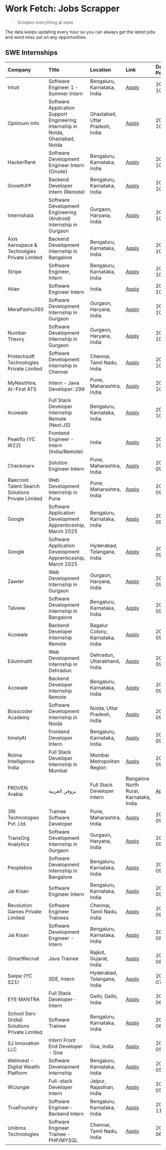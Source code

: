 # Work Fetch: Jobs Scrapper
> Scrapes everything at ease

The data keeps updating every hour so you can always get the latest jobs and wont miss out on any opportunities.

## SWE Internships
<!--START_SECTION:workfetch-->
| Company                                          | Title                                                                          | Location                                | Link                                                                                                                                                                                                                                                                            | Date Posted   |
|:-------------------------------------------------|:-------------------------------------------------------------------------------|:----------------------------------------|:--------------------------------------------------------------------------------------------------------------------------------------------------------------------------------------------------------------------------------------------------------------------------------|:--------------|
| Intuit                                           | Software Engineer 1 - Summer Intern                                            | Bengaluru, Karnataka, India             | [Apply](https://in.linkedin.com/jobs/view/software-engineer-1-summer-intern-at-intuit-4044030838?position=20&pageNum=0&refId=p9UYlHYNJa%2BSCA9IqN8Tgg%3D%3D&trackingId=5vTllfp8owMyPMlCsZnTpg%3D%3D)                                                                            | 2024-10-09    |
| Optimum Info                                     | Software Application Support Engineering Internship in Noida, Ghaziabad, Noida | Ghaziabad, Uttar Pradesh, India         | [Apply](https://in.linkedin.com/jobs/view/software-application-support-engineering-internship-in-noida-ghaziabad-noida-at-optimum-info-4046252393?position=43&pageNum=0&refId=p9UYlHYNJa%2BSCA9IqN8Tgg%3D%3D&trackingId=AohnoH%2BgaORiDyEMFpcSTg%3D%3D)                         | 2024-10-09    |
| HackerRank                                       | Software Development Engineer Intern (Onsite)                                  | Bengaluru, Karnataka, India             | [Apply](https://in.linkedin.com/jobs/view/software-development-engineer-intern-onsite-at-hackerrank-4040131804?position=54&pageNum=0&refId=p9UYlHYNJa%2BSCA9IqN8Tgg%3D%3D&trackingId=ek8zhHI1oNCPJuOiOGb4ag%3D%3D)                                                              | 2024-10-09    |
| GrowthX®                                         | Backend Developer Intern (Remote)                                              | Bengaluru, Karnataka, India             | [Apply](https://in.linkedin.com/jobs/view/backend-developer-intern-remote-at-growthx%C2%AE-4042232766?position=57&pageNum=0&refId=p9UYlHYNJa%2BSCA9IqN8Tgg%3D%3D&trackingId=ZsEo1PKHncbxkxm4Q9ZdqQ%3D%3D)                                                                       | 2024-10-07    |
| Internshala                                      | Software Development Engineering (Android) Internship in Gurgaon               | Gurgaon, Haryana, India                 | [Apply](https://in.linkedin.com/jobs/view/software-development-engineering-android-internship-in-gurgaon-at-internshala-4043996988?position=14&pageNum=0&refId=p9UYlHYNJa%2BSCA9IqN8Tgg%3D%3D&trackingId=3veczgIPHtNGexgBRdSjZw%3D%3D)                                          | 2024-10-06    |
| Axis Aerospace & Technolgies Private Limited     | Backend Development Internship in Bangalore                                    | Bengaluru, Karnataka, India             | [Apply](https://in.linkedin.com/jobs/view/backend-development-internship-in-bangalore-at-axis-aerospace-technolgies-private-limited-4043996963?position=33&pageNum=0&refId=p9UYlHYNJa%2BSCA9IqN8Tgg%3D%3D&trackingId=tJWc3hKFMLod0uhSix5mqQ%3D%3D)                              | 2024-10-06    |
| Stripe                                           | Software Engineer, Intern                                                      | Bengaluru, Karnataka, India             | [Apply](https://in.linkedin.com/jobs/view/software-engineer-intern-at-stripe-4008214242?position=4&pageNum=0&refId=p9UYlHYNJa%2BSCA9IqN8Tgg%3D%3D&trackingId=ETfmSP2mCGuPSD1qUyLdhA%3D%3D)                                                                                      | 2024-10-05    |
| Atlan                                            | Software Engineer Intern                                                       | India                                   | [Apply](https://in.linkedin.com/jobs/view/software-engineer-intern-at-atlan-4040478822?position=17&pageNum=0&refId=p9UYlHYNJa%2BSCA9IqN8Tgg%3D%3D&trackingId=PwiWbyM2xe%2FVFcyS7FNTCg%3D%3D)                                                                                    | 2024-10-04    |
| MeraPashu360                                     | Software Development Internship in Gurgaon                                     | Gurgaon, Haryana, India                 | [Apply](https://in.linkedin.com/jobs/view/software-development-internship-in-gurgaon-at-merapashu360-4042419113?position=22&pageNum=0&refId=p9UYlHYNJa%2BSCA9IqN8Tgg%3D%3D&trackingId=A28UBYJlsvqcfglLHNOG8A%3D%3D)                                                             | 2024-10-04    |
| Number Theory                                    | Software Development Internship in Gurgaon                                     | Gurgaon, Haryana, India                 | [Apply](https://in.linkedin.com/jobs/view/software-development-internship-in-gurgaon-at-number-theory-4042414715?position=28&pageNum=0&refId=p9UYlHYNJa%2BSCA9IqN8Tgg%3D%3D&trackingId=xmoDS1GkTcvkXb5v7y2Ljg%3D%3D)                                                            | 2024-10-04    |
| Protechsoft Technologies Private Limited         | Software Development Internship in Chennai                                     | Chennai, Tamil Nadu, India              | [Apply](https://in.linkedin.com/jobs/view/software-development-internship-in-chennai-at-protechsoft-technologies-private-limited-4042416658?position=30&pageNum=0&refId=p9UYlHYNJa%2BSCA9IqN8Tgg%3D%3D&trackingId=Ksf9Hfz4ipMSr4CqiyNaiQ%3D%3D)                                 | 2024-10-04    |
| MyNextHire, AI-First ATS                         | Intern - Java Developer: 299                                                   | Pune, Maharashtra, India                | [Apply](https://in.linkedin.com/jobs/view/intern-java-developer-299-at-mynexthire-ai-first-ats-4040867640?position=39&pageNum=0&refId=p9UYlHYNJa%2BSCA9IqN8Tgg%3D%3D&trackingId=6GgfpAblQ5egazr%2Bc%2BhCQQ%3D%3D)                                                               | 2024-10-04    |
| Acowale                                          | Full Stack Developer Internship Remote (Next.JS)                               | Bengaluru, Karnataka, India             | [Apply](https://in.linkedin.com/jobs/view/full-stack-developer-internship-remote-next-js-at-acowale-4041816227?position=26&pageNum=0&refId=p9UYlHYNJa%2BSCA9IqN8Tgg%3D%3D&trackingId=L4hXKfznfe%2BTCO8Q4NS%2FGg%3D%3D)                                                          | 2024-10-03    |
| Peakflo (YC W22)                                 | Frontend Engineer - Intern (India/Remote)                                      | India                                   | [Apply](https://in.linkedin.com/jobs/view/frontend-engineer-intern-india-remote-at-peakflo-yc-w22-4037729755?position=8&pageNum=0&refId=p9UYlHYNJa%2BSCA9IqN8Tgg%3D%3D&trackingId=21U0zgzNVpWa7roOHg4WvA%3D%3D)                                                                 | 2024-10-01    |
| Checkmarx                                        | Solution Engineer Intern                                                       | Pune, Maharashtra, India                | [Apply](https://in.linkedin.com/jobs/view/solution-engineer-intern-at-checkmarx-4036405936?position=42&pageNum=0&refId=p9UYlHYNJa%2BSCA9IqN8Tgg%3D%3D&trackingId=GZK2C7Ibralk3wNrtvEXDw%3D%3D)                                                                                  | 2024-09-27    |
| Raecroot Talent Search Solutions Private Limited | Web Development Internship in Pune                                             | Pune, Maharashtra, India                | [Apply](https://in.linkedin.com/jobs/view/web-development-internship-in-pune-at-raecroot-talent-search-solutions-private-limited-4034584677?position=37&pageNum=0&refId=p9UYlHYNJa%2BSCA9IqN8Tgg%3D%3D&trackingId=7ADnIr8bsfNRwoZflTG8Sg%3D%3D)                                 | 2024-09-26    |
| Google                                           | Software Application Development Apprenticeship, March 2025                    | Bengaluru, Karnataka, India             | [Apply](https://in.linkedin.com/jobs/view/software-application-development-apprenticeship-march-2025-at-google-4032957527?position=2&pageNum=0&refId=p9UYlHYNJa%2BSCA9IqN8Tgg%3D%3D&trackingId=%2FwXBG8hRtudDemMH5REE%2Fw%3D%3D)                                                | 2024-09-24    |
| Google                                           | Software Application Development Apprenticeship, March 2025                    | Hyderabad, Telangana, India             | [Apply](https://in.linkedin.com/jobs/view/software-application-development-apprenticeship-march-2025-at-google-4032957528?position=3&pageNum=0&refId=p9UYlHYNJa%2BSCA9IqN8Tgg%3D%3D&trackingId=wfOJlPMrQRzeMr0LDtVNTg%3D%3D)                                                    | 2024-09-24    |
| Zawter                                           | Web Development Internship in Gurgaon                                          | Gurgaon, Haryana, India                 | [Apply](https://in.linkedin.com/jobs/view/web-development-internship-in-gurgaon-at-zawter-4034405278?position=56&pageNum=0&refId=p9UYlHYNJa%2BSCA9IqN8Tgg%3D%3D&trackingId=VNbqnz4lx8mVKi%2BSw69WFg%3D%3D)                                                                      | 2024-09-24    |
| Talview                                          | Software Development Internship in Bangalore                                   | Bengaluru, Karnataka, India             | [Apply](https://in.linkedin.com/jobs/view/software-development-internship-in-bangalore-at-talview-4033703077?position=7&pageNum=0&refId=p9UYlHYNJa%2BSCA9IqN8Tgg%3D%3D&trackingId=FVcTpgVZ%2FeLLQ%2BIOd%2BsW5Q%3D%3D)                                                           | 2024-09-23    |
| Acowale                                          | Backend Developer Internship Remote                                            | Bagalur Colony, Karnataka, India        | [Apply](https://in.linkedin.com/jobs/view/backend-developer-internship-remote-at-acowale-4030088707?position=13&pageNum=0&refId=p9UYlHYNJa%2BSCA9IqN8Tgg%3D%3D&trackingId=2eZcokaMu9A6P%2FZCfSLCJQ%3D%3D)                                                                       | 2024-09-21    |
| Eduminatti                                       | Web Development Internship in Dehradun                                         | Dehradun, Uttarakhand, India            | [Apply](https://in.linkedin.com/jobs/view/web-development-internship-in-dehradun-at-eduminatti-4032105381?position=16&pageNum=0&refId=p9UYlHYNJa%2BSCA9IqN8Tgg%3D%3D&trackingId=gWwl%2FRnCmqvUIW0nFR%2FOEA%3D%3D)                                                               | 2024-09-21    |
| Acowale                                          | Backend Developer Internship Remote                                            | Bengaluru, Karnataka, India             | [Apply](https://in.linkedin.com/jobs/view/backend-developer-internship-remote-at-acowale-4030975489?position=6&pageNum=0&refId=p9UYlHYNJa%2BSCA9IqN8Tgg%3D%3D&trackingId=K1ftfARg96zB34Vqg%2FuvWg%3D%3D)                                                                        | 2024-09-20    |
| Bosscoder Academy                                | Software Development Internship in Noida                                       | Noida, Uttar Pradesh, India             | [Apply](https://in.linkedin.com/jobs/view/software-development-internship-in-noida-at-bosscoder-academy-4031161323?position=9&pageNum=0&refId=p9UYlHYNJa%2BSCA9IqN8Tgg%3D%3D&trackingId=qnRMkxKyCzfrmAt3EfYUqw%3D%3D)                                                           | 2024-09-20    |
| timelyAI                                         | Frontend Developer Intern                                                      | Bengaluru, Karnataka, India             | [Apply](https://in.linkedin.com/jobs/view/frontend-developer-intern-at-timelyai-4030925040?position=10&pageNum=0&refId=p9UYlHYNJa%2BSCA9IqN8Tgg%3D%3D&trackingId=TqINl9v0VT2kqZ%2Fl%2BQzF3w%3D%3D)                                                                              | 2024-09-20    |
| Roima Intelligence India                         | Full Stack Developer Internship in Mumbai                                      | Mumbai Metropolitan Region              | [Apply](https://in.linkedin.com/jobs/view/full-stack-developer-internship-in-mumbai-at-roima-intelligence-india-4031159544?position=50&pageNum=0&refId=p9UYlHYNJa%2BSCA9IqN8Tgg%3D%3D&trackingId=zqq74QPzsE2iwNCLyFureg%3D%3D)                                                  | 2024-09-20    |
| PROVEN Arabia | بروفن العربية                    | Full Stack Developer Intern                                                    | Bangalore North Rural, Karnataka, India | [Apply](https://in.linkedin.com/jobs/view/full-stack-developer-intern-at-proven-arabia-%D8%A8%D8%B1%D9%88%D9%81%D9%86-%D8%A7%D9%84%D8%B9%D8%B1%D8%A8%D9%8A%D8%A9-4028862862?position=58&pageNum=0&refId=p9UYlHYNJa%2BSCA9IqN8Tgg%3D%3D&trackingId=p0wFYrfL9KIyMxkrlCZYAQ%3D%3D) | 2024-09-17    |
| 3RI Technologies Pvt. Ltd.                       | Trainee  Software Developer                                                    | Pune, Maharashtra, India                | [Apply](https://in.linkedin.com/jobs/view/trainee-software-developer-at-3ri-technologies-pvt-ltd-4026688364?position=24&pageNum=0&refId=p9UYlHYNJa%2BSCA9IqN8Tgg%3D%3D&trackingId=bsbiD7m6cExP9ITetmn6dg%3D%3D)                                                                 | 2024-09-15    |
| TransOrg Analytics                               | Software Development Internship in Gurgaon                                     | Gurgaon, Haryana, India                 | [Apply](https://in.linkedin.com/jobs/view/software-development-internship-in-gurgaon-at-transorg-analytics-4024791052?position=55&pageNum=0&refId=p9UYlHYNJa%2BSCA9IqN8Tgg%3D%3D&trackingId=o%2BslaS%2Bs4TXLA5vCMT%2BmLQ%3D%3D)                                                 | 2024-09-12    |
| Peoplebox                                        | Software Development Internship in Bangalore                                   | Bengaluru, Karnataka, India             | [Apply](https://in.linkedin.com/jobs/view/software-development-internship-in-bangalore-at-peoplebox-4022411601?position=12&pageNum=0&refId=p9UYlHYNJa%2BSCA9IqN8Tgg%3D%3D&trackingId=LrblptGZQy1dYgrsypqWkQ%3D%3D)                                                              | 2024-09-10    |
| Jai Kisan                                        | Software Engineer Intern                                                       | Bengaluru, Karnataka, India             | [Apply](https://in.linkedin.com/jobs/view/software-engineer-intern-at-jai-kisan-4024075360?position=35&pageNum=0&refId=p9UYlHYNJa%2BSCA9IqN8Tgg%3D%3D&trackingId=ZfcJv2ZXs6hAJi9PSa3K8w%3D%3D)                                                                                  | 2024-09-09    |
| Revolution Games Private Limited                 | Software Engineer Trainees                                                     | Chennai, Tamil Nadu, India              | [Apply](https://in.linkedin.com/jobs/view/software-engineer-trainees-at-revolution-games-private-limited-4015912927?position=31&pageNum=0&refId=p9UYlHYNJa%2BSCA9IqN8Tgg%3D%3D&trackingId=RvRxcIj0ctid4%2B8aLWXQoQ%3D%3D)                                                       | 2024-09-02    |
| Jai Kisan                                        | Software Development Engineer - Intern                                         | Bengaluru, Karnataka, India             | [Apply](https://in.linkedin.com/jobs/view/software-development-engineer-intern-at-jai-kisan-4027288169?position=25&pageNum=0&refId=p9UYlHYNJa%2BSCA9IqN8Tgg%3D%3D&trackingId=9e1Yk%2FXpEtzD8Rqz5Rjs1w%3D%3D)                                                                    | 2024-08-22    |
| iSmartRecruit                                    | Java Trainee                                                                   | Rajkot, Gujarat, India                  | [Apply](https://in.linkedin.com/jobs/view/java-trainee-at-ismartrecruit-3992301825?position=32&pageNum=0&refId=p9UYlHYNJa%2BSCA9IqN8Tgg%3D%3D&trackingId=0c%2FPepbi%2BBtQT5gsZ6f0xA%3D%3D)                                                                                      | 2024-08-06    |
| Swipe (YC S21)                                   | SDE, Intern                                                                    | Hyderabad, Telangana, India             | [Apply](https://in.linkedin.com/jobs/view/sde-intern-at-swipe-yc-s21-3980368092?position=41&pageNum=0&refId=p9UYlHYNJa%2BSCA9IqN8Tgg%3D%3D&trackingId=R6UK6aTL08bPmE0e49afMg%3D%3D)                                                                                             | 2024-07-22    |
| EYE MANTRA                                       | Full Stack Developer- Intern                                                   | Delhi, Delhi, India                     | [Apply](https://in.linkedin.com/jobs/view/full-stack-developer-intern-at-eye-mantra-3960988037?position=48&pageNum=0&refId=p9UYlHYNJa%2BSCA9IqN8Tgg%3D%3D&trackingId=ndZUIk2fXrNAIFb2h5UXNQ%3D%3D)                                                                              | 2024-06-28    |
| School Serv (India) Solutions Private Limited    | Software Trainee                                                               | Bengaluru, Karnataka, India             | [Apply](https://in.linkedin.com/jobs/view/software-trainee-at-school-serv-india-solutions-private-limited-3953917603?position=47&pageNum=0&refId=p9UYlHYNJa%2BSCA9IqN8Tgg%3D%3D&trackingId=4Yfblj7iU8dIwIwiAXrHAA%3D%3D)                                                        | 2024-06-19    |
| SJ Innovation LLC                                | Intern Front End Developer - Goa                                               | Goa, India                              | [Apply](https://in.linkedin.com/jobs/view/intern-front-end-developer-goa-at-sj-innovation-llc-3931678611?position=19&pageNum=0&refId=p9UYlHYNJa%2BSCA9IqN8Tgg%3D%3D&trackingId=c8wmM7q3LwQtfyQoqnjCGg%3D%3D)                                                                    | 2024-05-24    |
| WeInvest - Digital Wealth Platform               | Software Development Internship                                                | Bengaluru, Karnataka, India             | [Apply](https://in.linkedin.com/jobs/view/software-development-internship-at-weinvest-digital-wealth-platform-3912867225?position=5&pageNum=0&refId=p9UYlHYNJa%2BSCA9IqN8Tgg%3D%3D&trackingId=cMHzF4LEwkIHWQocyv%2BQYQ%3D%3D)                                                   | 2024-05-01    |
| WiJungle                                         | Full-stack Developer Intern                                                    | Jaipur, Rajasthan, India                | [Apply](https://in.linkedin.com/jobs/view/full-stack-developer-intern-at-wijungle-3912864543?position=60&pageNum=0&refId=p9UYlHYNJa%2BSCA9IqN8Tgg%3D%3D&trackingId=is6SuHJzYe%2Fojf7QjDKfng%3D%3D)                                                                              | 2024-05-01    |
| TrueFoundry                                      | Software Engineer-Backend Intern                                               | Bengaluru, Karnataka, India             | [Apply](https://in.linkedin.com/jobs/view/software-engineer-backend-intern-at-truefoundry-3779508170?position=46&pageNum=0&refId=p9UYlHYNJa%2BSCA9IqN8Tgg%3D%3D&trackingId=%2BDq8jHmUpxjA30k%2BSs6drw%3D%3D)                                                                    | 2023-11-10    |
| Unibros Technologies                             | Software Engineer Trainee - PHP/MYSQL                                          | Chennai, Tamil Nadu, India              | [Apply](https://in.linkedin.com/jobs/view/software-engineer-trainee-php-mysql-at-unibros-technologies-3656599241?position=36&pageNum=0&refId=p9UYlHYNJa%2BSCA9IqN8Tgg%3D%3D&trackingId=tuctKYpuwYOwAeJl4xdeXg%3D%3D)                                                            | 2023-06-12    |
<!--END_SECTION:workfetch-->
